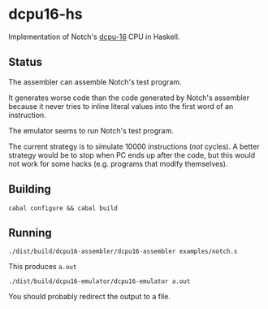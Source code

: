 dcpu16-hs
=========

Implementation of Notch's [dcpu-16] CPU in Haskell.

[dcpu-16]: http://0x10c.com/doc/dcpu-16.txt

Status
------

The assembler can assemble Notch's test program.

It generates worse code than the code generated by Notch's assembler because it
never tries to inline literal values into the first word of an instruction.

The emulator seems to run Notch's test program.

The current strategy is to simulate 10000 instructions (*not* cycles). A better
strategy would be to stop when PC ends up after the code, but this would not
work for some hacks (e.g. programs that modify themselves).

Building
--------

    cabal configure && cabal build

Running
-------

    ./dist/build/dcpu16-assembler/dcpu16-assembler examples/notch.s

This produces `a.out`

    ./dist/build/dcpu16-emulator/dcpu16-emulator a.out

You should probably redirect the output to a file.
